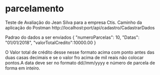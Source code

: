 # parcelamento
Teste de Avaliação do Jean Silva para a empresa Ctis.
Caminho da aplicação do Postman
http://localhost:port/api/cadastro/CadastrarDados

Padrao do dados a ser enviados
{
"numeroParcelas": 10,
"Datas": "01/01/2018",
"valorTotalCredito":10000.00
}

O Valor total de crédito desse nesse formato acima com ponto antes das duas casas decimais e se o valor fro acima de mil reais 
não colocar pontos.A data deve ser no formato dd//mm/yyyy e número de parcela de forma em inteiro.
